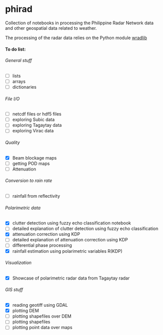 # phirad

Collection of notebooks in processing the Philippine Radar Network data and other geospatial data related to weather.

The processing of the radar data relies on the Python module [wradlib](https://github.com/wradlib/wradlib)

#### To do list:

###### General stuff
- [ ] lists
- [ ] arrays
- [ ] dictionaries

###### File I/O
- [ ] netcdf files or hdf5 files
- [ ] exploring Subic data
- [ ] exploring Tagaytay data
- [ ] exploring Virac data

###### Quality
- [x] Beam blockage maps
- [ ] getting POD maps
- [ ] Attenuation

###### Conversion to rain rate
- [ ] rainfall from reflectivity

###### Polarimetric data
- [x] clutter detection using fuzzy echo classification notebook
- [ ] detailed explanation of clutter detection using fuzzy echo classification
- [x] attenuation correction using KDP
- [ ] detailed explanation of attenuation correction using KDP
- [ ] differential phase processing
- [x] rainfall estimation using polarimetric variables R(KDP)

###### Visualization
- [x] Showcase of polarimetric radar data from Tagaytay radar

###### GIS stuff
- [x] reading geotiff using GDAL
- [x] plotting DEM
- [ ] plotting shapefiles over DEM
- [ ] plotting shapefiles
- [ ] plotting point data over maps
